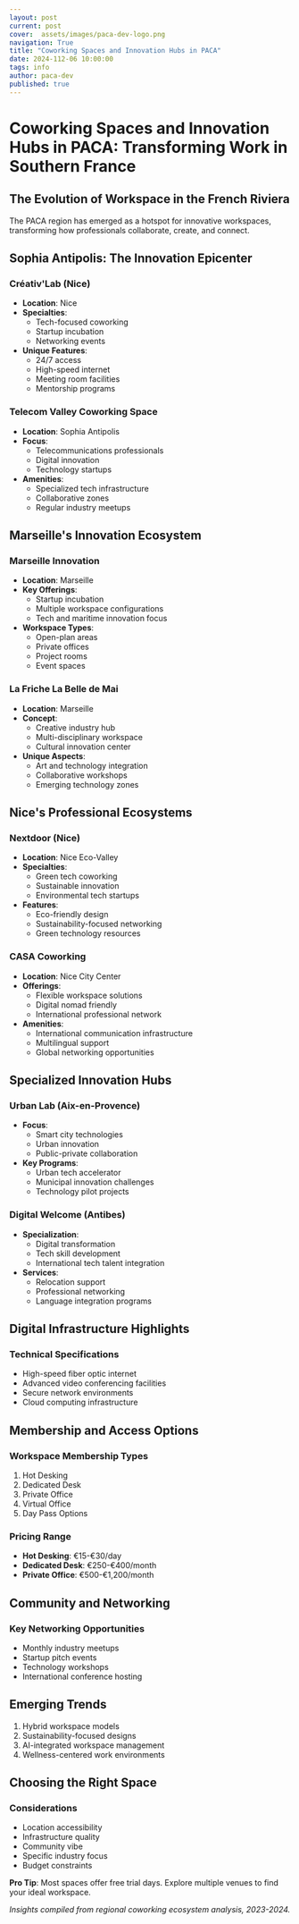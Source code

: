 ```yaml
---
layout: post
current: post
cover:  assets/images/paca-dev-logo.png
navigation: True
title: "Coworking Spaces and Innovation Hubs in PACA"
date: 2024-112-06 10:00:00
tags: info
author: paca-dev
published: true
---
```


# Coworking Spaces and Innovation Hubs in PACA: Transforming Work in Southern France

## The Evolution of Workspace in the French Riviera

The PACA region has emerged as a hotspot for innovative workspaces, transforming how professionals collaborate, create, and connect.

## Sophia Antipolis: The Innovation Epicenter

### Créativ'Lab (Nice)
- **Location**: Nice
- **Specialties**:
  - Tech-focused coworking
  - Startup incubation
  - Networking events
- **Unique Features**:
  - 24/7 access
  - High-speed internet
  - Meeting room facilities
  - Mentorship programs

### Telecom Valley Coworking Space
- **Location**: Sophia Antipolis
- **Focus**:
  - Telecommunications professionals
  - Digital innovation
  - Technology startups
- **Amenities**:
  - Specialized tech infrastructure
  - Collaborative zones
  - Regular industry meetups

## Marseille's Innovation Ecosystem

### Marseille Innovation
- **Location**: Marseille
- **Key Offerings**:
  - Startup incubation
  - Multiple workspace configurations
  - Tech and maritime innovation focus
- **Workspace Types**:
  - Open-plan areas
  - Private offices
  - Project rooms
  - Event spaces

### La Friche La Belle de Mai
- **Location**: Marseille
- **Concept**:
  - Creative industry hub
  - Multi-disciplinary workspace
  - Cultural innovation center
- **Unique Aspects**:
  - Art and technology integration
  - Collaborative workshops
  - Emerging technology zones

## Nice's Professional Ecosystems

### Nextdoor (Nice)
- **Location**: Nice Eco-Valley
- **Specialties**:
  - Green tech coworking
  - Sustainable innovation
  - Environmental tech startups
- **Features**:
  - Eco-friendly design
  - Sustainability-focused networking
  - Green technology resources

### CASA Coworking
- **Location**: Nice City Center
- **Offerings**:
  - Flexible workspace solutions
  - Digital nomad friendly
  - International professional network
- **Amenities**:
  - International communication infrastructure
  - Multilingual support
  - Global networking opportunities

## Specialized Innovation Hubs

### Urban Lab (Aix-en-Provence)
- **Focus**:
  - Smart city technologies
  - Urban innovation
  - Public-private collaboration
- **Key Programs**:
  - Urban tech accelerator
  - Municipal innovation challenges
  - Technology pilot projects

### Digital Welcome (Antibes)
- **Specialization**:
  - Digital transformation
  - Tech skill development
  - International tech talent integration
- **Services**:
  - Relocation support
  - Professional networking
  - Language integration programs

## Digital Infrastructure Highlights

### Technical Specifications
- High-speed fiber optic internet
- Advanced video conferencing facilities
- Secure network environments
- Cloud computing infrastructure

## Membership and Access Options

### Workspace Membership Types
1. Hot Desking
2. Dedicated Desk
3. Private Office
4. Virtual Office
5. Day Pass Options

### Pricing Range
- **Hot Desking**: €15-€30/day
- **Dedicated Desk**: €250-€400/month
- **Private Office**: €500-€1,200/month

## Community and Networking

### Key Networking Opportunities
- Monthly industry meetups
- Startup pitch events
- Technology workshops
- International conference hosting

## Emerging Trends

1. Hybrid workspace models
2. Sustainability-focused designs
3. AI-integrated workspace management
4. Wellness-centered work environments

## Choosing the Right Space

### Considerations
- Location accessibility
- Infrastructure quality
- Community vibe
- Specific industry focus
- Budget constraints

**Pro Tip**: Most spaces offer free trial days. Explore multiple venues to find your ideal workspace.

*Insights compiled from regional coworking ecosystem analysis, 2023-2024.*
